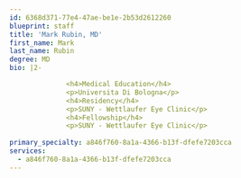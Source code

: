 ```yaml
---
id: 6368d371-77e4-47ae-be1e-2b53d2612260
blueprint: staff
title: 'Mark Rubin, MD'
first_name: Mark
last_name: Rubin
degree: MD
bio: |2-

              <h4>Medical Education</h4>
              <p>Universita Di Bologna</p>
              <h4>Residency</h4>
              <p>SUNY - Wettlaufer Eye Clinic</p>
              <h4>Fellowship</h4>
              <p>SUNY - Wettlaufer Eye Clinic</p>
          
primary_specialty: a846f760-8a1a-4366-b13f-dfefe7203cca
services:
  - a846f760-8a1a-4366-b13f-dfefe7203cca
---
```

